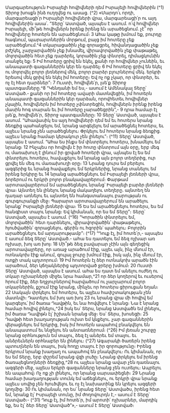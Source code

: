 
Մարգարեություն Իսրայելի հովիվների դեմ
Իսրայելի հովիվներին
(^1) Տիրոջ խոսքն ինձ ուղղվեց ու ասաց. (^2) «Մարդո՛ւ որդի, մարգարեացի՛ր Իսրայելի հովիվների վրա, մարգարեացի՛ր
ու այդ հովիվներին ասա՛. “Տերը՝ Աստված, այսպես է ասում. ո՛վ հովիվներ Իսրայելի, մի՞թե հովիվներն իրենք իրենց են
արածեցնում. չէ՞ որ հովիվները հոտերն են արածեցնում։ 3 Ահա կաթը խմում եք, բուրդը հագնում, պարարտներին
մորթում, բայց իմ հոտերը չեք արածեցնում.^4 տկարացածին չեք զորացրել, հիվանդացածին չեք բժշկել, չարչարվածին
չեք խնամել, վիրավորվածին չեք փաթաթել, մոլորվածին հետ չեք դարձրել, կորածին չեք փնտրել, դիմացկունին տանջել
եք։ 5 Իմ հոտերը ցրիվ են եկել, քանի որ հովիվներ չունեին, եւ անապատի գազաններին կեր են դարձել։ 6 Իմ հոտերը ցրիվ
են եկել ու մոլորվել բոլոր լեռներով մեկ, բոլոր բարձր բլուրներով մեկ. երկրի երեսով մեկ ցրիվ են եկել իմ հոտերը։ Եվ ոչ
ոք չկար, որ փնտրեր, եւ ոչ էլ հետ դարձներ”։ 7 Ուստի, հովիվնե՛ր, լսե՛ք Տիրոջ պատգամները.^8 “Կենդանի եմ ես,- ասում
է Ամենակալ Տերը՝ Աստված.- քանի որ իմ հոտերը ավարի մատնվեցին, իմ հոտերն անապատի գազաններին կեր
դարձան, որովհետեւ հովիվներ չկային, հովիվներն իմ հոտերը չփնտրեցին, հովիվներն իրենք իրենց մասին հոգ տարան
եւ իմ հոտերը չարածեցրին”,- 9 դրա համար էլ լսե՛ք, հովիվնե՛ր, Տիրոջ պատգամները։ 10 Տերը՝ Աստված, այսպես է ասում.
“Ահավասիկ ես այդ հովիվների դեմ եմ եւ հոտերս նրանց ձեռքից պահանջելու եմ, նրանց արգելելու եմ արածեցնել
հոտերս, եւ այլեւս նրանց չեն արածեցնելու։ Փրկելու եմ հոտերս նրանց ձեռքից. այլեւս նրանք համար կերակուր չեն
լինելու”։
(^11) Տերը՝ Աստված, այսպես է ասում. “Ահա ես ինքս եմ փնտրելու հոտերս, խնամելու եմ նրանց։ 12 Ինչպես որ հովիվն
է իր հոտը փնտրում այն օրը, երբ մեգ ու մառախուղ է լինում իր ցրված հոտերի վրա, այնպես էլ ես եմ փնտրելու հոտերս,
հավաքելու եմ նրանց այն բոլոր տեղերից, ուր ցրվել են մեգ ու մառախուղի օրը։ 13 Նրանց դուրս եմ բերելու ազգերից եւ
նրանց հավաքելու եմ երկրներից, նրանց տանելու եմ իրենց երկիրը եւ 14 նրանց արածեցնելու եմ Իսրայելի լեռների վրա,
ձորերում ու երկրի բոլոր բնակավայրերում։ Փարթամ արոտավայրերում եմ արածեցնելու նրանց՝ Իսրայելի բարձր
լեռների վրա։ Այնտեղ են լինելու նրանց մակաղելու տեղերը. այնտեղ են դադար առնելու եւ այնտեղ են հանգստանալու
բարության ու գուրգուրանքի մեջ։ Պարարտ արոտավայրերում են արածելու նրանք՝ Իսրայելի լեռների վրա։ 15 Ես եմ
արածեցնելու հոտերս, ես եմ հանգիստ տալու նրանց։ Եվ կիմանան, որ ես եմ Տերը”։ Տերը՝ Աստված, այսպես է ասում.
(^16) “Կորածին փնտրելու եմ, մոլորվածին՝ հետ դարձնելու, վիրավորվածին՝ փաթաթելու, հյուծվածին՝ զորացնելու. գերին
ու հզորին՝ պահելու։ Բոլորին արածեցնելու եմ արդարությամբ”։
(^17) “Դուք էլ, իմ հոտե՛ր,- այսպես է ասում ձեզ Տերը՝ Աստված.- ահա ես դատելու եմ ձեզ ոչխար առ ոչխար, խոյ առ
խոյ։ 18 Մի՞թե ձեզ բավարար չէին այն գեղեցիկ արոտավայրերը, որ առաջ արածում էիք, այլեւ այն, ինչ մնում էր, ոտնակոխ
էիք անում, զուլալ ջուրը խմում էիք, իսկ այն, ինչ մնում էր, ոտքի տակ պղտորում։ 19 Իմ հոտերն էլ ձեր ոտնակոխ արածն
էին արածում, ձեր կճղակներից պղտորված ջրերը խմում։ 20 Ուստի Տերը՝ Աստված, այսպես է ասում. ահա ես դատ եմ
անելու ուժեղ ու տկար ոչխարների միջեւ նրա համար,^21 որ ձեր կողերով եւ ուսերով հրում էիք, ձեր եղջյուրներով
հարվածում ու չարչարում բոլոր տկարներին, քշում էիք նրանց, մինչեւ որ հոտերս ցիրուցան եղան։ 22 Սակայն փրկելու
եմ հոտերս, եւ այլեւս հափշտակության չեն մատնվի։ Դատելու եմ խոյ առ խոյ 23 ու նրանց վրա մի հովիվ եմ կարգելու՝ իմ
ծառա Դավթին, եւ նա հովվելու է նրանց։ Նա է նրանց համար հովիվ լինելու,^24 իսկ ես՝ Տերս, նրանց Աստվածն եմ լինելու,
իմ ծառա Դավիթն էլ՝ իշխան նրանց մեջ։ Ես՝ Տերս, խոսեցի։ 25 Դավթի հետ խաղաղության ուխտ եմ կնքելու. չար
գազաններին վերացնելու եմ երկրից, իսկ իմ հոտերն ապահով բնակվելու են անապատում եւ ննջելու են անտառներում։
(^26) Իմ լեռան շուրջը նրանց օրհնություն եմ տալու, ձեզ էլ անձրեւ եմ տալու. եւ անձրեւներն օրհնաբեր են լինելու։
(^27) Ագարակի ծառերն իրենց պտուղներն են տալու, իսկ հողը տալու է իր զորությունը։ Իրենց երկրում նրանք խաղաղ ու
ապահով են բնակվելու։ Ու կիմանան, որ ես եմ Տերը, երբ փշրեմ նրանց վզի լուծը։ Նրանց փրկելու եմ իրենց
ծառայեցնողների ձեռքից,^28 ու այլեւս նրանք ավար չեն դառնալու ազգերի մեջ, այլեւս երկրի գազանները նրանց չեն
ուտելու։ Ապրելու են ապահով։ Ոչ ոք չի լինելու, որ նրանց սարսափեցնի։ 29 Նրանց համար խաղաղության տունկ եմ
աճեցնելու, ու երկրի վրա նրանք այլեւս սովից չեն հյուծվելու եւ ոչ էլ նախատինք են կրելու ազգերի կողմից։ 30 Ու կիմանան,
որ ես՝ նրանց Տերը՝ Աստվածս, իրենց հետ եմ, նրանք էլ՝ Իսրայելի տունը, իմ ժողովուրդն է,- ասում է Տերը՝ Աստված։-
(^31) Դուք էլ, իմ հոտե՛ր, իմ արոտի՛ ոչխարներ, մարդիկ եք, ես էլ՝ ձեր Տերը՝ Աստված”»,- ասում է Տերը՝ Աստված։

